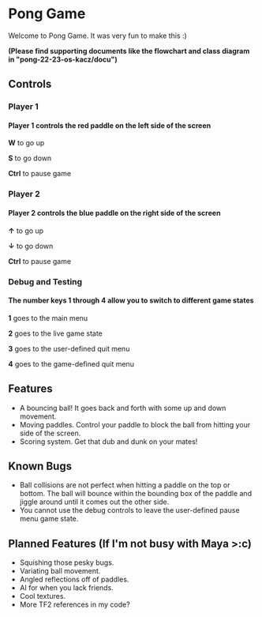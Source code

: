 # Pong Game
Welcome to Pong Game. It was very fun to make this :)

**(Please find supporting documents like the flowchart and class diagram in "pong-22-23-os-kacz/docu")**
## Controls
### Player 1
#### Player 1 controls the red paddle on the left side of the screen

**W** to go up

**S** to go down

**Ctrl** to pause game


### Player 2
#### Player 2 controls the blue paddle on the right side of the screen

**↑** to go up

**↓** to go down

**Ctrl** to pause game


### Debug and Testing
#### The number keys 1 through 4 allow you to switch to different game states

**1** goes to the main menu

**2** goes to the live game state

**3** goes to the user-defined quit menu

**4** goes to the game-defined quit menu


## Features
 - A bouncing ball! It goes back and forth with some up and down movement.
 - Moving paddles. Control your paddle to block the ball from hitting your side of the screen.
 - Scoring system. Get that dub and dunk on your mates!

## Known Bugs
 - Ball collisions are not perfect when hitting a paddle on the top or bottom. The ball will bounce within the bounding box of the paddle and jiggle around until it comes out the other side.
 - You cannot use the debug controls to leave the user-defined pause menu game state.

## Planned Features (If I'm not busy with Maya >:c)
 - Squishing those pesky bugs.
 - Variating ball movement.
 - Angled reflections off of paddles.
 - AI for when you lack friends.
 - Cool textures.
 - More TF2 references in my code?